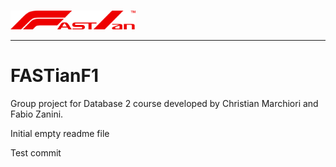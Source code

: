 ###
<img src="FASTianF1Logo_V2.png" width="200" alt="FASTianF1 Logo"/>

---
# FASTianF1
Group project for Database 2 course developed by Christian Marchiori and Fabio Zanini.

Initial empty readme file

Test commit
